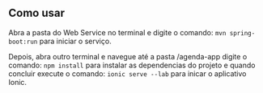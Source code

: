 ## Como usar

Abra a pasta do Web Service no terminal e digite o comando: `mvn spring-boot:run` para iniciar o serviço.

Depois, abra outro terminal e navegue até a pasta /agenda-app digite o comando: `npm install` para instalar as dependencias do projeto e quando concluir execute o comando: `ionic serve --lab` para inicar o aplicativo Ionic.

